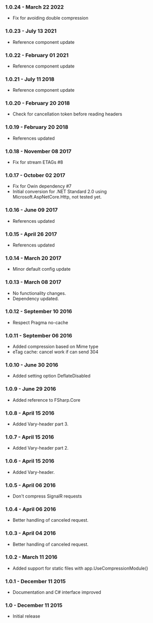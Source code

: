 ### 1.0.24 - March 22 2022
* Fix for avoiding double compression

### 1.0.23 - July 13 2021
* Reference component update

### 1.0.22 - February 01 2021
* Reference component update

### 1.0.21 - July 11 2018
* Reference component update

### 1.0.20 - February 20 2018
* Check for cancellation token before reading headers

### 1.0.19 - February 20 2018
* References updated

### 1.0.18 - November 08 2017
* Fix for stream ETAGs #8

### 1.0.17 - October 02 2017
* Fix for Owin dependency #7
* Initial conversion for .NET Standard 2.0 using Microsoft.AspNetCore.Http, not tested yet.

### 1.0.16 - June 09 2017
* References updated

### 1.0.15 - April 26 2017
* References updated

### 1.0.14 - March 20 2017
* Minor default config update

### 1.0.13 - March 08 2017
* No functionality changes.
* Dependency updated.

### 1.0.12 - September 10 2016
* Respect Pragma no-cache

### 1.0.11 - September 06 2016
* Added compression based on Mime type
* eTag cache: cancel work if can send 304

### 1.0.10 - June 30 2016
* Added setting option DeflateDisabled

### 1.0.9 - June 29 2016
* Added reference to FSharp.Core

### 1.0.8 - April 15 2016
* Added Vary-header part 3.

### 1.0.7 - April 15 2016
* Added Vary-header part 2.

### 1.0.6 - April 15 2016
* Added Vary-header.

### 1.0.5 - April 06 2016
* Don't compress SignalR requests

### 1.0.4 - April 06 2016
* Better handling of canceled request.

### 1.0.3 - April 04 2016
* Better handling of canceled request.

### 1.0.2 - March 11 2016
* Added support for static files with app.UseCompressionModule()

### 1.0.1 - December 11 2015
* Documentation and C# interface improved

### 1.0 - December 11 2015
* Initial release
